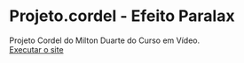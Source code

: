 # Projeto.cordel - Efeito Paralax
Projeto Cordel do Milton Duarte do Curso em Vídeo.
<a href="https://matheusdclima.github.io/Projeto.cordel/"> <br>
Executar o site<a/>
